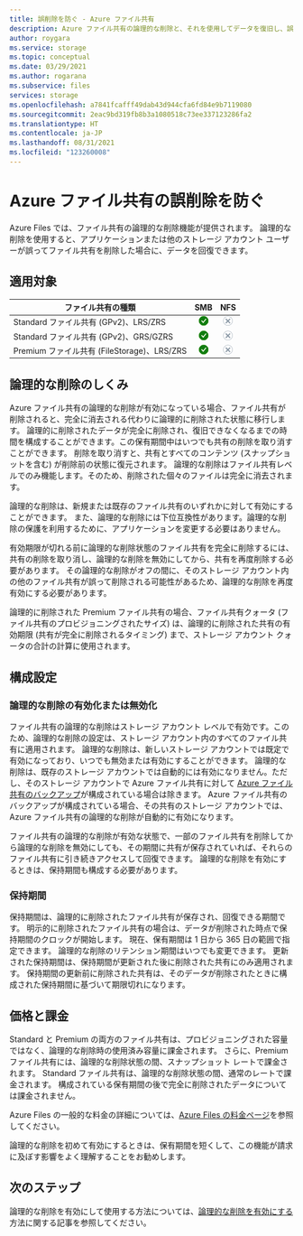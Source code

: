 ```yaml
---
title: 誤削除を防ぐ - Azure ファイル共有
description: Azure ファイル共有の論理的な削除と、それを使用してデータを復旧し、誤削除を防ぐ方法について説明します。
author: roygara
ms.service: storage
ms.topic: conceptual
ms.date: 03/29/2021
ms.author: rogarana
ms.subservice: files
services: storage
ms.openlocfilehash: a7841fcafff49dab43d944cfa6fd84e9b7119080
ms.sourcegitcommit: 2eac9bd319fb8b3a1080518c73ee337123286fa2
ms.translationtype: HT
ms.contentlocale: ja-JP
ms.lasthandoff: 08/31/2021
ms.locfileid: "123260008"
---
```

# <a name="prevent-accidental-deletion-of-azure-file-shares"></a>Azure ファイル共有の誤削除を防ぐ
Azure Files では、ファイル共有の論理的な削除機能が提供されます。 論理的な削除を使用すると、アプリケーションまたは他のストレージ アカウント ユーザーが誤ってファイル共有を削除した場合に、データを回復できます。

## <a name="applies-to"></a>適用対象
| ファイル共有の種類 | SMB | NFS |
|-|:-:|:-:|
| Standard ファイル共有 (GPv2)、LRS/ZRS | ![はい](../media/icons/yes-icon.png) | ![いいえ](../media/icons/no-icon.png) |
| Standard ファイル共有 (GPv2)、GRS/GZRS | ![はい](../media/icons/yes-icon.png) | ![いいえ](../media/icons/no-icon.png) |
| Premium ファイル共有 (FileStorage)、LRS/ZRS | ![はい](../media/icons/yes-icon.png) | ![いいえ](../media/icons/no-icon.png) |

## <a name="how-soft-delete-works"></a>論理的な削除のしくみ
Azure ファイル共有の論理的な削除が有効になっている場合、ファイル共有が削除されると、完全に消去される代わりに論理的に削除された状態に移行します。 論理的に削除されたデータが完全に削除され、復旧できなくなるまでの時間を構成することができます。この保有期間中はいつでも共有の削除を取り消すことができます。 削除を取り消すと、共有とすべてのコンテンツ (スナップショットを含む) が削除前の状態に復元されます。 論理的な削除はファイル共有レベルでのみ機能します。そのため、削除された個々のファイルは完全に消去されます。

論理的な削除は、新規または既存のファイル共有のいずれかに対して有効にすることができます。 また、論理的な削除には下位互換性があります。論理的な削除の保護を利用するために、アプリケーションを変更する必要はありません。 

有効期限が切れる前に論理的な削除状態のファイル共有を完全に削除するには、共有の削除を取り消し、論理的な削除を無効にしてから、共有を再度削除する必要があります。 その論理的な削除がオフの間に、そのストレージ アカウント内の他のファイル共有が誤って削除される可能性があるため、論理的な削除を再度有効にする必要があります。

論理的に削除された Premium ファイル共有の場合、ファイル共有クォータ (ファイル共有のプロビジョニングされたサイズ) は、論理的に削除された共有の有効期限 (共有が完全に削除されるタイミング) まで、ストレージ アカウント クォータの合計の計算に使用されます。

## <a name="configuration-settings"></a>構成設定

### <a name="enabling-or-disabling-soft-delete"></a>論理的な削除の有効化または無効化

ファイル共有の論理的な削除はストレージ アカウント レベルで有効です。このため、論理的な削除の設定は、ストレージ アカウント内のすべてのファイル共有に適用されます。 論理的な削除は、新しいストレージ アカウントでは既定で有効になっており、いつでも無効または有効にすることができます。 論理的な削除は、既存のストレージ アカウントでは自動的には有効になりません。ただし、そのストレージ アカウントで Azure ファイル共有に対して [Azure ファイル共有のバックアップ](../../backup/azure-file-share-backup-overview.md)が構成されている場合は除きます。 Azure ファイル共有のバックアップが構成されている場合、その共有のストレージ アカウントでは、Azure ファイル共有の論理的な削除が自動的に有効になります。

ファイル共有の論理的な削除が有効な状態で、一部のファイル共有を削除してから論理的な削除を無効にしても、その期間に共有が保存されていれば、それらのファイル共有に引き続きアクセスして回復できます。 論理的な削除を有効にするときは、保持期間も構成する必要があります。

### <a name="retention-period"></a>保持期間

保持期間は、論理的に削除されたファイル共有が保存され、回復できる期間です。 明示的に削除されたファイル共有の場合は、データが削除された時点で保持期間のクロックが開始します。 現在、保有期間は 1 日から 365 日の範囲で指定できます。 論理的な削除のリテンション期間はいつでも変更できます。 更新された保持期間は、保持期間が更新された後に削除された共有にのみ適用されます。 保持期間の更新前に削除された共有は、そのデータが削除されたときに構成された保持期間に基づいて期限切れになります。

## <a name="pricing-and-billing"></a>価格と課金

Standard と Premium の両方のファイル共有は、プロビジョニングされた容量ではなく、論理的な削除時の使用済み容量に課金されます。 さらに、Premium ファイル共有には、論理的な削除状態の間、スナップショット レートで課金されます。 Standard ファイル共有は、論理的な削除状態の間、通常のレートで課金されます。 構成されている保有期間の後で完全に削除されたデータについては課金されません。

Azure Files の一般的な料金の詳細については、[Azure Files の料金ページ](https://azure.microsoft.com/pricing/details/storage/files/)を参照してください。

論理的な削除を初めて有効にするときは、保有期間を短くして、この機能が請求に及ぼす影響をよく理解することをお勧めします。

## <a name="next-steps"></a>次のステップ

論理的な削除を有効にして使用する方法については、[論理的な削除を有効にする](storage-files-enable-soft-delete.md)方法に関する記事を参照してください。
